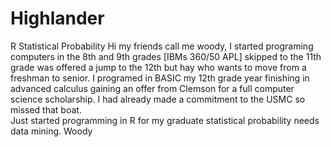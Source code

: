 Highlander
==========

R Statistical Probability 
Hi my friends call me woody, 
I started programing computers in the 8th and 9th grades [IBMs 360/50 APL] 
skipped to the 11th grade was offered a jump to the 12th but hay who wants to move from a freshman to senior. 
I programed in BASIC my 12th grade year finishing in advanced calculus gaining an offer from Clemson for a full computer science
scholarship. I had already made a commitment to the USMC so missed that boat.   
Just started programming in R for my graduate statistical probability needs data mining.
Woody
